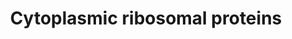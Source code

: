 ---
annotations:
- type: Pathway Ontology
  value: ribosome biogenesis pathway
authors:
- M.Braymer
- MaintBot
- Christine Chichester
- Eweitz
description: ''
last-edited: 2021-05-16
organisms:
- Saccharomyces cerevisiae
redirect_from:
- /index.php/Pathway:WP210
- /instance/WP210
schema-jsonld:
- '@context': https://schema.org/
  '@id': https://wikipathways.github.io/pathways/WP210.html
  '@type': Dataset
  creator:
    '@type': Organization
    name: WikiPathways
  description: ''
  keywords:
  - S22
  - L32
  - L15-B
  - Acidic Protein P1-alpha
  - S3
  - S26-A
  - S14-A
  - Acidic Protein P2-beta
  - L17-B
  - L10
  - S18
  - L14-A
  - S24
  - L3
  - L13-A
  - S19-A
  - S14-B
  - L33-B
  - S29-B
  - S1-A
  - L42
  - L4-B
  - L37-A
  - L16-B
  - L29
  - L7-B
  - L22-A
  - S13
  - L16-A
  - L37-B
  - L7-like
  - L30
  - S6
  - L21-A
  - L27
  - L35
  - L12
  - S21
  - S26-B
  - S5
  - L26-B
  - S27-B
  - L6-B
  - Acidic Protein P0
  - L38
  - L26-A
  - S23
  - S20
  - L22-B
  - S8
  - L1
  - S4
  - L40
  - S2
  - L19
  - S25
  - L8-A
  - S16
  - S9-A
  - L6-A
  - L23
  - S10-A
  - S12
  - L9-A
  - L2
  - L13-B
  - S19-B
  - S9-B
  - L14-B
  - S30
  - L43
  - L36-A
  - S28
  - L33-A
  - L21-B
  - S0-A
  - L34-B
  - L31
  - L24-A
  - L41
  - Acidic Protein P2-alpha
  - L24-B
  - L9-B
  - S17-B
  - L17-A
  - S10-B
  - L28
  - L4-A
  - L39
  - L36-B
  - L5
  - S37
  - L8-B
  - S7-B
  - L25
  - S29-A
  - S11
  - L18
  - L20
  - S15
  - L34-A
  - S7-A
  - L11
  - Acidic Protein P1-beta
  - S17-A
  - L15-A
  - L7-A
  - S0-B
  - S27-A
  - S1-B
  license: CC0
  name: Cytoplasmic ribosomal proteins
seo: CreativeWork
title: Cytoplasmic ribosomal proteins
wpid: WP210
---